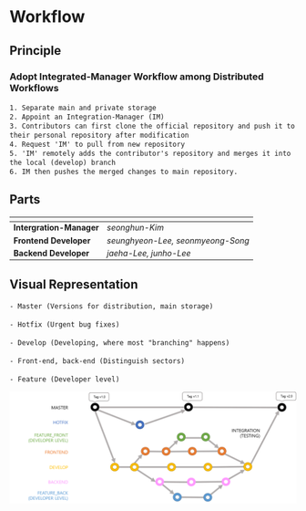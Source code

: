 # Workflow

## Principle

### **Adopt Integrated-Manager Workflow among Distributed Workflows**
	1. Separate main and private storage
	2. Appoint an Integration-Manager (IM)
	3. Contributors can first clone the official repository and push it to their personal repository after modification
	4. Request 'IM' to pull from new repository
	5. 'IM' remotely adds the contributor's repository and merges it into 	the local (develop) branch
	6. IM then pushes the merged changes to main repository.



## Parts
|       <!-- -->           |             <!-- -->                  |
| ------------------------ | ------------------------------------- |
| **Intergration-Manager** |  <i>seonghun-Kim</i>                  |
| **Frontend Developer**   | <i>seunghyeon-Lee, seonmyeong-Song</i>|
| **Backend Developer**    | <i>jaeha-Lee, junho-Lee</i>           |


## Visual Representation

	- Master (Versions for distribution, main storage)

	- Hotfix (Urgent bug fixes)

	- Develop (Developing, where most "branching" happens)

	- Front-end, back-end (Distinguish sectors)
	
	- Feature (Developer level)

![diagram.png](./image/diagram.png)

